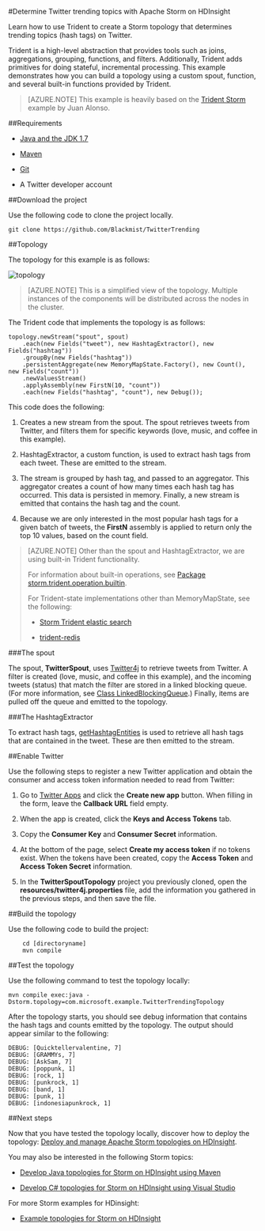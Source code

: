 <properties
   pageTitle="Twitter trending topics with Apache Storm on HDInsight | Windows Azure"
   description="Learn how to use Trident to create an Apache Storm topology that determines trending topics on Twitter based on hashtags."
   services="hdinsight"
   documentationCenter=""
   authors="Blackmist"
   manager="paulettm"
   editor="cgronlun"
	tags="azure-portal"/>

<tags
	ms.service="hdinsight"
	ms.date="09/23/2015"
	wacn.date=""/>

#Determine Twitter trending topics with Apache Storm on HDInsight

Learn how to use Trident to create a Storm topology that determines trending topics (hash tags) on Twitter.

Trident is a high-level abstraction that provides tools such as joins, aggregations, grouping, functions, and filters. Additionally, Trident adds primitives for doing stateful, incremental processing. This example demonstrates how you can build a topology using a custom spout, function, and several built-in functions provided by Trident.

> [AZURE.NOTE] This example is heavily based on the [Trident Storm](https://github.com/jalonsoramos/trident-storm) example by Juan Alonso.

##Requirements

* <a href="http://www.oracle.com/technetwork/java/javase/downloads/index.html" target="_blank">Java and the JDK 1.7</a>

* <a href="http://maven.apache.org/what-is-maven.html" target="_blank">Maven</a>

* <a href="http://git-scm.com/" target="_blank">Git</a>

* A Twitter developer account

##Download the project

Use the following code to clone the project locally.

	git clone https://github.com/Blackmist/TwitterTrending

##Topology

The topology for this example is as follows:

![topology](./media/hdinsight-storm-twitter-trending/trident.png)

> [AZURE.NOTE] This is a simplified view of the topology. Multiple instances of the components will be distributed across the nodes in the cluster.

The Trident code that implements the topology is as follows:

	topology.newStream("spout", spout)
	    .each(new Fields("tweet"), new HashtagExtractor(), new Fields("hashtag"))
	    .groupBy(new Fields("hashtag"))
	    .persistentAggregate(new MemoryMapState.Factory(), new Count(), new Fields("count"))
	    .newValuesStream()
	    .applyAssembly(new FirstN(10, "count"))
		.each(new Fields("hashtag", "count"), new Debug());

This code does the following:

1. Creates a new stream from the spout. The spout retrieves tweets from Twitter, and filters them for specific keywords (love, music, and coffee in this example).

2. HashtagExtractor, a custom function, is used to extract hash tags from each tweet. These are emitted to the stream.

3. The stream is grouped by hash tag, and passed to an aggregator. This aggregator creates a count of how many times each hash tag has occurred. This data is persisted in memory. Finally, a new stream is emitted that contains the hash tag and the count.

4. Because we are only interested in the most popular hash tags for a given batch of tweets, the **FirstN** assembly is applied to return only the top 10 values, based on the count field.

> [AZURE.NOTE] Other than the spout and HashtagExtractor, we are using built-in Trident functionality.
>
> For information about built-in operations, see <a href="https://storm.apache.org/apidocs/storm/trident/operation/builtin/package-summary.html" target="_blank">Package storm.trident.operation.builtin</a>.
>
> For Trident-state implementations other than MemoryMapState, see the following:
>
> * <a href="https://github.com/fhussonnois/storm-trident-elasticsearch" target="_blank">Storm Trident elastic search</a>
>
> * <a href="https://github.com/kstyrc/trident-redis" target="_blank">trident-redis</a>

###The spout

The spout, **TwitterSpout**, uses <a href="http://twitter4j.org/en/" target="_blank">Twitter4j</a> to retrieve tweets from Twitter. A filter is created (love, music, and coffee in this example), and the incoming tweets (status) that match the filter are stored in a linked blocking queue. (For more information, see <a href="http://docs.oracle.com/javase/7/docs/api/java/util/concurrent/LinkedBlockingQueue.html" target="_blank">Class LinkedBlockingQueue</a>.) Finally, items are pulled off the queue and emitted to the topology.

###The HashtagExtractor

To extract hash tags, <a href="http://twitter4j.org/javadoc/twitter4j/EntitySupport.html#getHashtagEntities--" target="_blank">getHashtagEntities</a> is used to retrieve all hash tags that are contained in the tweet. These are then emitted to the stream.

##Enable Twitter

Use the following steps to register a new Twitter application and obtain the consumer and access token information needed to read from Twitter:

1. Go to <a href="https://apps.twitter.com" target="_blank">Twitter Apps</a> and click the **Create new app** button. When filling in the form, leave the **Callback URL** field empty.

2. When the app is created, click the **Keys and Access Tokens** tab.

3. Copy the **Consumer Key** and **Consumer Secret** information.

4. At the bottom of the page, select **Create my access token** if no tokens exist. When the tokens have been created, copy the **Access Token** and **Access Token Secret** information.

5. In the **TwitterSpoutTopology** project you previously cloned, open the **resources/twitter4j.properties** file, add the information you gathered in the previous steps, and then save the file.

##Build the topology

Use the following code to build the project:

		cd [directoryname]
		mvn compile

##Test the topology

Use the following command to test the topology locally:

	mvn compile exec:java -Dstorm.topology=com.microsoft.example.TwitterTrendingTopology

After the topology starts, you should see debug information that contains the hash tags and counts emitted by the topology. The output should appear similar to the following:

	DEBUG: [Quicktellervalentine, 7]
	DEBUG: [GRAMMYs, 7]
	DEBUG: [AskSam, 7]
	DEBUG: [poppunk, 1]
	DEBUG: [rock, 1]
	DEBUG: [punkrock, 1]
	DEBUG: [band, 1]
	DEBUG: [punk, 1]
	DEBUG: [indonesiapunkrock, 1]

##Next steps

Now that you have tested the topology locally, discover how to deploy the topology: [Deploy and manage Apache Storm topologies on HDInsight](/documentation/articles/hdinsight-storm-deploy-monitor-topology).

You may also be interested in the following Storm topics:

* [Develop Java topologies for Storm on HDInsight using Maven](/documentation/articles/hdinsight-storm-develop-java-topology)

* [Develop C# topologies for Storm on HDInsight using Visual Studio](/documentation/articles/hdinsight-storm-develop-csharp-visual-studio-topology)

For more Storm examples for HDinsight:

* [Example topologies for Storm on HDInsight](/documentation/articles/hdinsight-storm-example-topology)
